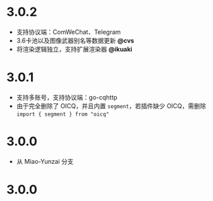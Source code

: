 # 3.0.2

* 支持协议端：ComWeChat、Telegram
* 3.6卡池以及图像武器别名等数据更新 **@cvs**
* 将渲染逻辑独立，支持扩展渲染器 **@ikuaki**

# 3.0.1

* 支持多账号，支持协议端：go-cqhttp
* 由于完全删除了 OICQ，并且内置 `segment`，若插件缺少 OICQ，需删除 `import { segment } from "oicq"`

# 3.0.0

* 从 Miao-Yunzai 分支

# 3.0.0